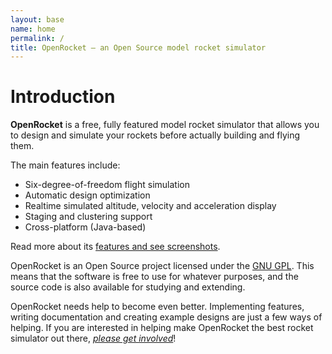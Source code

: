 ```yaml
---
layout: base
name: home
permalink: /
title: OpenRocket — an Open Source model rocket simulator
---
```


# Introduction

**OpenRocket** is a free, fully featured model rocket simulator that allows you to design and simulate your rockets before actually building and flying them.

The main features include:

 - Six-degree-of-freedom flight simulation
 - Automatic design optimization
 - Realtime simulated altitude, velocity and acceleration display
 - Staging and clustering support
 - Cross-platform (Java-based)

Read more about its [features and see screenshots](features).

OpenRocket is an Open Source project licensed under the [GNU GPL](license). This means that the software is free to use for whatever purposes, and the source code is also available for studying and extending.

OpenRocket needs help to become even better. Implementing features, writing documentation and creating example designs are just a few ways of helping. If you are interested in helping make OpenRocket the best rocket simulator out there, _[please get involved](collaborate)_!
